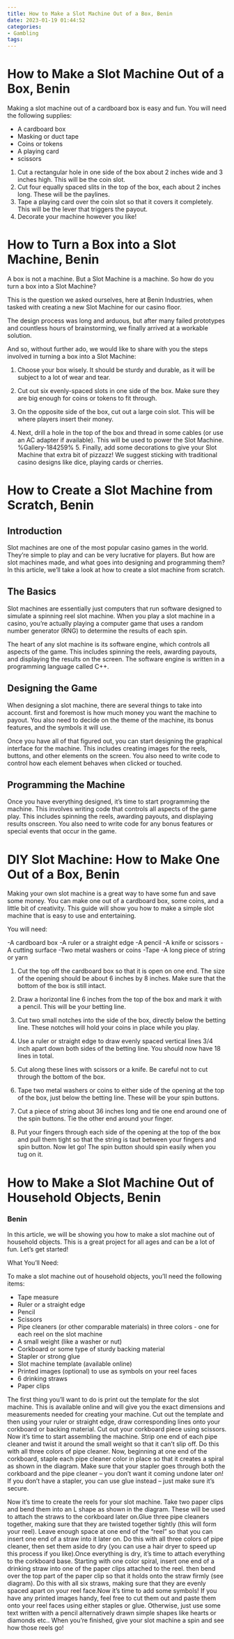 ```yaml
---
title: How to Make a Slot Machine Out of a Box, Benin 
date: 2023-01-19 01:44:52
categories:
- Gambling
tags:
---
```



#  How to Make a Slot Machine Out of a Box, Benin 

Making a slot machine out of a cardboard box is easy and fun. You will need the following supplies:

- A cardboard box
- Masking or duct tape
- Coins or tokens
- A playing card
- scissors

1. Cut a rectangular hole in one side of the box about 2 inches wide and 3 inches high. This will be the coin slot.
2. Cut four equally spaced slits in the top of the box, each about 2 inches long. These will be the paylines.
3. Tape a playing card over the coin slot so that it covers it completely. This will be the lever that triggers the payout.
4. Decorate your machine however you like!

#  How to Turn a Box into a Slot Machine, Benin 


A box is not a machine.
But a Slot Machine is a machine.
So how do you turn a box into a Slot Machine?

This is the question we asked ourselves, here at Benin Industries, when tasked with creating a new Slot Machine for our casino floor. 

The design process was long and arduous, but after many failed prototypes and countless hours of brainstorming, we finally arrived at a workable solution.

And so, without further ado, we would like to share with you the steps involved in turning a box into a Slot Machine: 

1. Choose your box wisely. It should be sturdy and durable, as it will be subject to a lot of wear and tear.

2. Cut out six evenly-spaced slots in one side of the box. Make sure they are big enough for coins or tokens to fit through.

3. On the opposite side of the box, cut out a large coin slot. This will be where players insert their money.

4. Next, drill a hole in the top of the box and thread in some cables (or use an AC adapter if available). This will be used to power the Slot Machine.
%Gallery-184259% 5. Finally, add some decorations to give your Slot Machine that extra bit of pizzazz! We suggest sticking with traditional casino designs like dice, playing cards or cherries.

#  How to Create a Slot Machine from Scratch, Benin 

## Introduction

Slot machines are one of the most popular casino games in the world. They’re simple to play and can be very lucrative for players. But how are slot machines made, and what goes into designing and programming them? In this article, we’ll take a look at how to create a slot machine from scratch.

## The Basics

Slot machines are essentially just computers that run software designed to simulate a spinning reel slot machine. When you play a slot machine in a casino, you’re actually playing a computer game that uses a random number generator (RNG) to determine the results of each spin.

The heart of any slot machine is its software engine, which controls all aspects of the game. This includes spinning the reels, awarding payouts, and displaying the results on the screen. The software engine is written in a programming language called C++.

## Designing the Game

When designing a slot machine, there are several things to take into account. first and foremost is how much money you want the machine to payout. You also need to decide on the theme of the machine, its bonus features, and the symbols it will use.

Once you have all of that figured out, you can start designing the graphical interface for the machine. This includes creating images for the reels, buttons, and other elements on the screen. You also need to write code to control how each element behaves when clicked or touched.

## Programming the Machine

Once you have everything designed, it’s time to start programming the machine. This involves writing code that controls all aspects of the game play. This includes spinning the reels, awarding payouts, and displaying results onscreen. You also need to write code for any bonus features or special events that occur in the game.

#  DIY Slot Machine: How to Make One Out of a Box, Benin 

Making your own slot machine is a great way to have some fun and save some money. You can make one out of a cardboard box, some coins, and a little bit of creativity. This guide will show you how to make a simple slot machine that is easy to use and entertaining.

You will need:

-A cardboard box 
-A ruler or a straight edge 
-A pencil 
-A knife or scissors 
-A cutting surface 
-Two metal washers or coins 
-Tape 
-A long piece of string or yarn 

1) Cut the top off the cardboard box so that it is open on one end. The size of the opening should be about 6 inches by 8 inches. Make sure that the bottom of the box is still intact.
2) Draw a horizontal line 6 inches from the top of the box and mark it with a pencil. This will be your betting line.

3) Cut two small notches into the side of the box, directly below the betting line. These notches will hold your coins in place while you play.

4) Use a ruler or straight edge to draw evenly spaced vertical lines 3/4 inch apart down both sides of the betting line. You should now have 18 lines in total. 
5) Cut along these lines with scissors or a knife. Be careful not to cut through the bottom of the box.

6) Tape two metal washers or coins to either side of the opening at the top of the box, just below the betting line. These will be your spin buttons.

7) Cut a piece of string about 36 inches long and tie one end around one of the spin buttons. Tie the other end around your finger.

8) Put your fingers through each side of the opening at the top of the box and pull them tight so that the string is taut between your fingers and spin button. Now let go! The spin button should spin easily when you tug on it.

#  How to Make a Slot Machine Out of Household Objects, Benin

### Benin

In this article, we will be showing you how to make a slot machine out of household objects. This is a great project for all ages and can be a lot of fun. Let’s get started!

What You’ll Need:

To make a slot machine out of household objects, you’ll need the following items:

- Tape measure
- Ruler or a straight edge
- Pencil
- Scissors
- Pipe cleaners (or other comparable materials) in three colors - one for each reel on the slot machine
- A small weight (like a washer or nut)
- Corkboard or some type of sturdy backing material
- Stapler or strong glue
- Slot machine template (available online) 
- Printed images (optional) to use as symbols on your reel faces 
- 6 drinking straws 
- Paper clips 

The first thing you’ll want to do is print out the template for the slot machine. This is available online and will give you the exact dimensions and measurements needed for creating your machine. Cut out the template and then using your ruler or straight edge, draw corresponding lines onto your corkboard or backing material. Cut out your corkboard piece using scissors. Now it’s time to start assembling the machine.
Strip one end of each pipe cleaner and twist it around the small weight so that it can’t slip off. Do this with all three colors of pipe cleaner. Now, beginning at one end of the corkboard, staple each pipe cleaner color in place so that it creates a spiral as shown in the diagram. Make sure that your stapler goes through both the corkboard and the pipe cleaner – you don’t want it coming undone later on! If you don’t have a stapler, you can use glue instead – just make sure it’s secure. 

Now it’s time to create the reels for your slot machine. Take two paper clips and bend them into an L shape as shown in the diagram. These will be used to attach the straws to the corkboard later on.Glue three pipe cleaners together, making sure that they are twisted together tightly (this will form your reel). Leave enough space at one end of the “reel” so that you can insert one end of a straw into it later on. Do this with all three colors of pipe cleaner, then set them aside to dry (you can use a hair dryer to speed up this process if you like).Once everything is dry, it’s time to attach everything to the corkboard base. Starting with one color spiral, insert one end of a drinking straw into one of the paper clips attached to the reel. then bend over the top part of the paper clip so that it holds onto the straw firmly (see diagram). Do this with all six straws, making sure that they are evenly spaced apart on your reel face.Now it’s time to add some symbols! If you have any printed images handy, feel free to cut them out and paste them onto your reel faces using either staples or glue. Otherwise, just use some text written with a pencil alternatively drawn simple shapes like hearts or diamonds etc.. When you’re finished, give your slot machine a spin and see how those reels go!